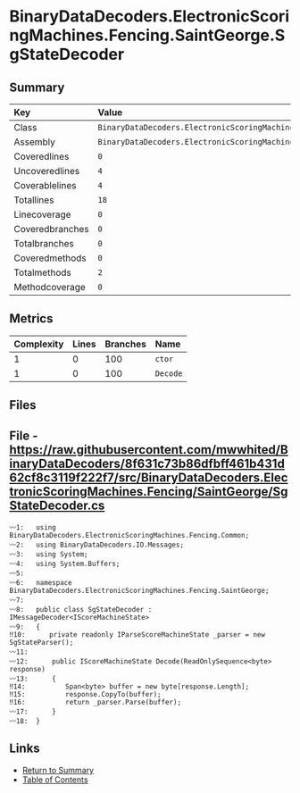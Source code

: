 ﻿# BinaryDataDecoders.ElectronicScoringMachines.Fencing.SaintGeorge.SgStateDecoder

## Summary

| Key             | Value                                                                             |
| :-------------- | :-------------------------------------------------------------------------------- |
| Class           | `BinaryDataDecoders.ElectronicScoringMachines.Fencing.SaintGeorge.SgStateDecoder` |
| Assembly        | `BinaryDataDecoders.ElectronicScoringMachines.Fencing`                            |
| Coveredlines    | `0`                                                                               |
| Uncoveredlines  | `4`                                                                               |
| Coverablelines  | `4`                                                                               |
| Totallines      | `18`                                                                              |
| Linecoverage    | `0`                                                                               |
| Coveredbranches | `0`                                                                               |
| Totalbranches   | `0`                                                                               |
| Coveredmethods  | `0`                                                                               |
| Totalmethods    | `2`                                                                               |
| Methodcoverage  | `0`                                                                               |

## Metrics

| Complexity | Lines | Branches | Name     |
| :--------- | :---- | :------- | :------- |
| 1          | 0     | 100      | `ctor`   |
| 1          | 0     | 100      | `Decode` |

## Files

## File - https://raw.githubusercontent.com/mwwhited/BinaryDataDecoders/8f631c73b86dfbff461b431d62cf8c3119f222f7/src/BinaryDataDecoders.ElectronicScoringMachines.Fencing/SaintGeorge/SgStateDecoder.cs

```CSharp
〰1:   using BinaryDataDecoders.ElectronicScoringMachines.Fencing.Common;
〰2:   using BinaryDataDecoders.IO.Messages;
〰3:   using System;
〰4:   using System.Buffers;
〰5:   
〰6:   namespace BinaryDataDecoders.ElectronicScoringMachines.Fencing.SaintGeorge;
〰7:   
〰8:   public class SgStateDecoder : IMessageDecoder<IScoreMachineState>
〰9:   {
‼10:      private readonly IParseScoreMachineState _parser = new SgStateParser();
〰11:  
〰12:      public IScoreMachineState Decode(ReadOnlySequence<byte> response)
〰13:      {
‼14:          Span<byte> buffer = new byte[response.Length];
‼15:          response.CopyTo(buffer);
‼16:          return _parser.Parse(buffer);
〰17:      }
〰18:  }
```

## Links

* [Return to Summary](Summary.md)
* [Table of Contents](../TOC.md)

